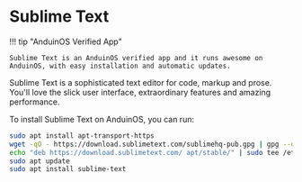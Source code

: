 # Sublime Text

!!! tip "AnduinOS Verified App"

    Sublime Text is an AnduinOS verified app and it runs awesome on AnduinOS, with easy installation and automatic updates.

Sublime Text is a sophisticated text editor for code, markup and prose. You'll love the slick user interface, extraordinary features and amazing performance.

To install Sublime Text on AnduinOS, you can run:

```bash
sudo apt install apt-transport-https
wget -qO - https://download.sublimetext.com/sublimehq-pub.gpg | gpg --dearmor | sudo tee /etc/apt/trusted.gpg.d/sublimehq-archive.gpg > /dev/null
echo "deb https://download.sublimetext.com/ apt/stable/" | sudo tee /etc/apt/sources.list.d/sublime-text.list
sudo apt update
sudo apt install sublime-text
```
